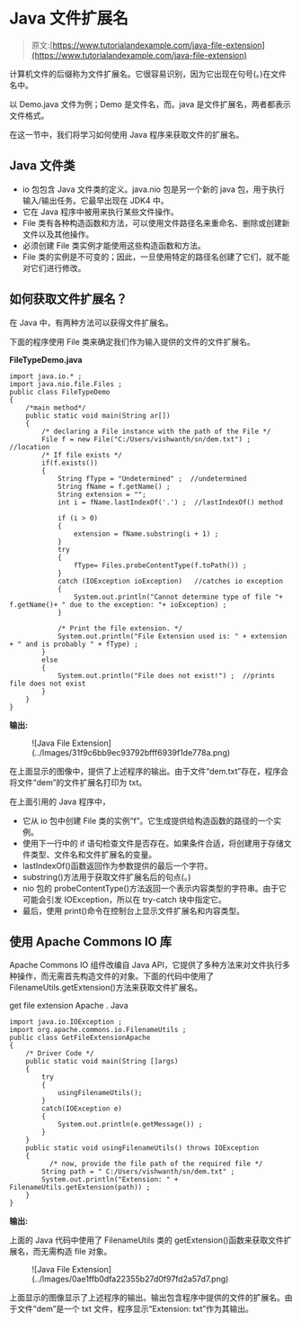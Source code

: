 # Java 文件扩展名

> 原文:[https://www.tutorialandexample.com/java-file-extension](https://www.tutorialandexample.com/java-file-extension)

计算机文件的后缀称为文件扩展名。它很容易识别，因为它出现在句号(。)在文件名中。

以 Demo.java 文件为例；Demo 是文件名，而。java 是文件扩展名，两者都表示文件格式。

在这一节中，我们将学习如何使用 Java 程序来获取文件的扩展名。

## Java 文件类

*   io 包包含 Java 文件类的定义。java.nio 包是另一个新的 java 包，用于执行输入/输出任务。它最早出现在 JDK4 中。
*   它在 Java 程序中被用来执行某些文件操作。
*   File 类有各种构造函数和方法，可以使用文件路径名来重命名、删除或创建新文件以及其他操作。
*   必须创建 File 类实例才能使用这些构造函数和方法。
*   File 类的实例是不可变的；因此，一旦使用特定的路径名创建了它们，就不能对它们进行修改。

## 如何获取文件扩展名？

在 Java 中，有两种方法可以获得文件扩展名。

下面的程序使用 File 类来确定我们作为输入提供的文件的文件扩展名。

**FileTypeDemo.java**

```
import java.io.* ;  
import java.nio.file.Files ;  
public class FileTypeDemo   
{  
    /*main method*/  
    public static void main(String ar[])  
    {  
        /* declaring a File instance with the path of the File */  
        File f = new File("C:/Users/vishwanth/sn/dem.txt") ;  //location
        /* If file exists */  
        if(f.exists())   
        {  
            String fType = "Undetermined" ;  //undetermined
            String fName = f.getName() ;   
            String extension = "";  
            int i = fName.lastIndexOf('.') ;  //lastIndexOf() method

            if (i > 0)   
            {  
                extension = fName.substring(i + 1) ;  
            }  
            try   
            {  
                fType= Files.probeContentType(f.toPath()) ;  
            }  
            catch (IOException ioException)   //catches io exception
            {  
                System.out.println("Cannot determine type of file "+ f.getName()+ " due to the exception: "+ ioException) ;  
            }  

            /* Print the file extension. */  
            System.out.println("File Extension used is: " + extension + " and is probably " + fType) ;  
        }  
        else   
        {  
            System.out.println("File does not exist!") ;  //prints file does not exist
        }  
    }  
} 
```

**输出:**

<figure class="wp-block-image">![Java File Extension](../Images/31f9c6bb9ec93792bfff6939f1de778a.png)</figure>

在上面显示的图像中，提供了上述程序的输出。由于文件“dem.txt”存在，程序会将文件“dem”的文件扩展名打印为 txt。

在上面引用的 Java 程序中，

*   它从 io 包中创建 File 类的实例“f”。它生成提供给构造函数的路径的一个实例。
*   使用下一行中的 if 语句检查文件是否存在。如果条件合适，将创建用于存储文件类型、文件名和文件扩展名的变量。
*   lastIndexOf()函数返回作为参数提供的最后一个字符。
*   substring()方法用于获取文件扩展名后的句点(。)
*   nio 包的 probeContentType()方法返回一个表示内容类型的字符串。由于它可能会引发 IOException，所以在 try-catch 块中指定它。
*   最后，使用 print()命令在控制台上显示文件扩展名和内容类型。

## 使用 Apache Commons IO 库

Apache Commons IO 组件改编自 Java API，它提供了多种方法来对文件执行多种操作，而无需首先构造文件的对象。下面的代码中使用了 FilenameUtils.getExtension()方法来获取文件扩展名。

get file extension Apache . Java

```
import java.io.IOException ;  
import org.apache.commons.io.FilenameUtils ;  
public class GetFileExtensionApache  
{  
    /* Driver Code */  
    public static void main(String []args)  
    {  
        try   
        {  
            usingFilenameUtils();  
        }  
        catch(IOException e)   
        {  
            System.out.println(e.getMessage()) ;  
        }  
    }  
    public static void usingFilenameUtils() throws IOException  
    {  
          /* now, provide the file path of the required file */
        String path = " C:/Users/vishwanth/sn/dem.txt" ;  
        System.out.println("Extension: " + FilenameUtils.getExtension(path)) ;  
    }  
} 
```

**输出:**

上面的 Java 代码中使用了 FilenameUtils 类的 getExtension()函数来获取文件扩展名，而无需构造 file 对象。

<figure class="wp-block-image">![Java File Extension](../Images/0ae1ffb0dfa22355b27d0f97fd2a57d7.png)</figure>

上面显示的图像显示了上述程序的输出。输出包含程序中提供的文件的扩展名。由于文件“dem”是一个 txt 文件，程序显示“Extension: txt”作为其输出。